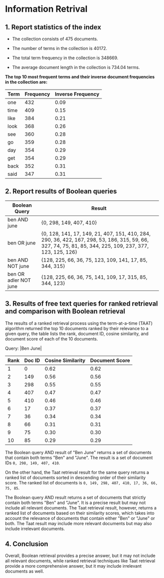 # Information Retrival

## 1. Report statistics of the index
- The collection consists of 475 documents.
    
- The number of terms in the collection is 40172.
    
- The total term frequency in the collection is 348669.
    
- The average document length in the collection is 734.04 terms.

**The top 10 most frequent terms and their inverse document frequencies in the collection are:**

| Term | Frequency | Inverse Frequency |
|------|-----------|-------------------|
| one  | 432       | 0.09              |
| time | 409       | 0.15              |
| like | 384       | 0.21              |
| look | 368       | 0.26              |
| see  | 360       | 0.28              |
| go   | 359       | 0.28              |
| day  | 354       | 0.29              |
| get  | 354       | 0.29              |
| back | 352       | 0.31              |
| said | 347       | 0.31              |


## 2. Report results of Boolean queries
| Boolean Query      | Result                                                                                                                                                                                                                                                                                                                                                                                             |
|--------------------|----------------------------------------------------------------------------------------------------------------------------------------------------------------------------------------------------------------------------------------------------------------------------------------------------------------------------------------------------------------------------------------------------|
| ben AND june       | {0, 298, 149, 407, 410}                                                                                                                                                                                                                                                                                                                                                                           |
| ben OR june        | {0, 128, 141, 17, 149, 21, 407, 151, 410, 284, 290, 36, 422, 167, 298, 53, 186, 315, 59, 66, 327, 74, 75, 81, 85, 344, 225, 109, 237, 377, 123, 125, 126}                                                                                                                                                                                                                                  |
| ben AND NOT june   | {128, 225, 66, 36, 75, 123, 109, 141, 17, 85, 344, 315}                                                                                                                                                                                                                                                                                                                                          |
| ben OR adler NOT june | {128, 225, 66, 36, 75, 141, 109, 17, 315, 85, 344, 123}                                                                                                                                                                                                                                                                                                                                         |



## 3. Results of free text queries for ranked retrieval and comparison with Boolean retrieval 
The results of a ranked retrieval process using the term-at-a-time (TAAT) algorithm returned the top 10 documents ranked by their relevance to a given query, the table lists the rank, document ID, cosine similarity, and document score of each of the 10 documents.

Query: |Ben June|

| Rank | Doc ID | Cosine Similarity | Document Score |
|------|--------|-------------------|----------------|
| 1    | 0      | 0.62              | 0.62           |
| 2    | 149    | 0.56              | 0.56           |
| 3    | 298    | 0.55              | 0.55           |
| 4    | 407    | 0.47              | 0.47           |
| 5    | 410    | 0.46              | 0.46           |
| 6    | 17     | 0.37              | 0.37           |
| 7    | 36     | 0.34              | 0.34           |
| 8    | 66     | 0.31              | 0.31           |
| 9    | 75     | 0.30              | 0.30           |
| 10   | 85     | 0.29              | 0.29           |

    

The Boolean query AND result of "Ben June" returns a set of documents that contain both terms "Ben" and "June". The result is a set of document IDs `0, 298, 149, 407, 410`.


On the other hand, the Taat retrieval result for the same query returns a ranked list of documents sorted in descending order of their similarity score. The ranked list of documents is `0, 149, 298, 407, 410, 17, 36, 66, 75, 85`.

The Boolean query AND result returns a set of documents that strictly contain both terms "Ben" and "June". It is a precise result but may not include all relevant documents. The Taat retrieval result, however, returns a ranked list of documents based on their similarity scores, which takes into account the relevance of documents that contain either "Ben" or "June" or both. The Taat result may include more relevant documents but may also include irrelevant documents.

## 4. Conclusion
Overall, Boolean retrieval provides a precise answer, but it may not include all relevant documents, while ranked retrieval techniques like Taat retrieval provide a more comprehensive answer, but it may include irrelevant documents as well.